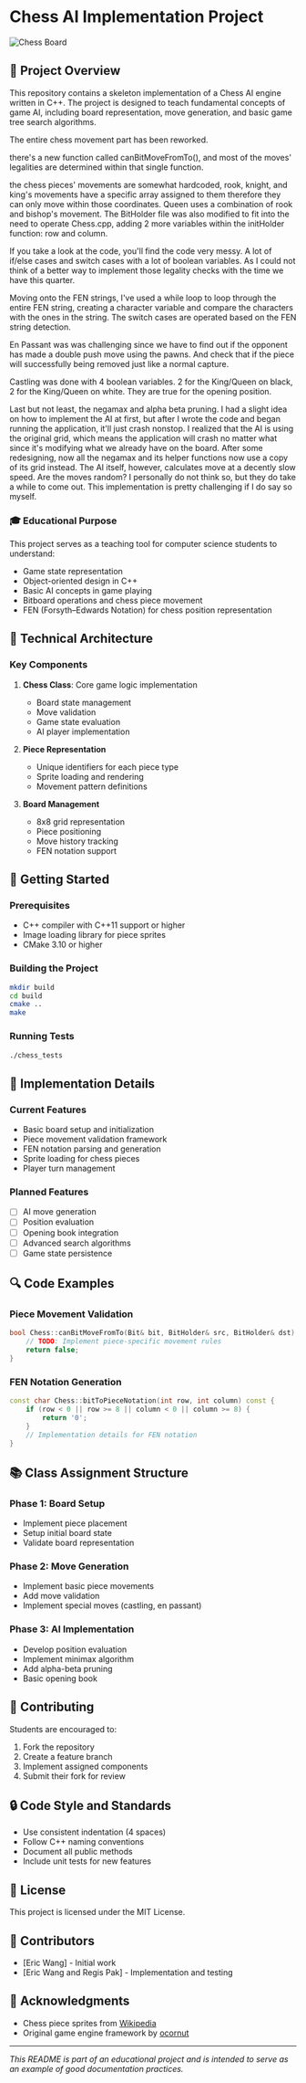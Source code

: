 # Chess AI Implementation Project

![Chess Board](https://raw.githubusercontent.com/zaphodgjd/class-chess-123/main/chess/w_king.png)

## 🎯 Project Overview
This repository contains a skeleton implementation of a Chess AI engine written in C++. The project is designed to teach fundamental concepts of game AI, including board representation, move generation, and basic game tree search algorithms. 

The entire chess movement part has been reworked.

there's a new function called canBitMoveFromTo(), and most of the moves' legalities are determined within that single function. 

the chess pieces' movements are somewhat hardcoded, rook, knight, and king's movements have a specific array assigned to them therefore they can only move within those coordinates. Queen uses a combination of rook and bishop's movement. The BitHolder file was also modified to fit into the need to operate Chess.cpp, adding 2 more variables within the initHolder function: row and column.

If you take a look at the code, you'll find the code very messy. A lot of if/else cases and switch cases with a lot of boolean variables. As I could not think of a better way to implement those legality checks with the time we have this quarter. 

Moving onto the FEN strings, I've used a while loop to loop through the entire FEN string, creating a character variable and compare the characters with the ones in the string. The switch cases are operated based on the FEN string detection. 

En Passant was was challenging since we have to find out if the opponent has made a double push move using the pawns. And check that if the piece will successfully being removed just like a normal capture.

Castling was done with 4 boolean variables. 2 for the King/Queen on black, 2 for the King/Queen on white. They are true for the opening position.

Last but not least, the negamax and alpha beta pruning. I had a slight idea on how to implement the AI at first, but after I wrote the code and began running the application, it'll just crash nonstop. I realized that the AI is using the original grid, which means the application will crash no matter what since it's modifying what we already have on the board. After some redesigning, now all the negamax and its helper functions now use a copy of its grid instead. The AI itself, however, calculates move at a decently slow speed. Are the moves random? I personally do not think so, but they do take a while to come out. This implementation is pretty challenging if I do say so myself.


### 🎓 Educational Purpose
This project serves as a teaching tool for computer science students to understand:
- Game state representation
- Object-oriented design in C++
- Basic AI concepts in game playing
- Bitboard operations and chess piece movement
- FEN (Forsyth–Edwards Notation) for chess position representation

## 🔧 Technical Architecture

### Key Components
1. **Chess Class**: Core game logic implementation
   - Board state management
   - Move validation
   - Game state evaluation
   - AI player implementation

2. **Piece Representation**
   - Unique identifiers for each piece type
   - Sprite loading and rendering
   - Movement pattern definitions

3. **Board Management**
   - 8x8 grid representation
   - Piece positioning
   - Move history tracking
   - FEN notation support

## 🚀 Getting Started

### Prerequisites
- C++ compiler with C++11 support or higher
- Image loading library for piece sprites
- CMake 3.10 or higher

### Building the Project
```bash
mkdir build
cd build
cmake ..
make
```

### Running Tests
```bash
./chess_tests
```

## 📝 Implementation Details

### Current Features
- Basic board setup and initialization
- Piece movement validation framework
- FEN notation parsing and generation
- Sprite loading for chess pieces
- Player turn management

### Planned Features
- [ ] AI move generation
- [ ] Position evaluation
- [ ] Opening book integration
- [ ] Advanced search algorithms
- [ ] Game state persistence

## 🔍 Code Examples

### Piece Movement Validation
```cpp
bool Chess::canBitMoveFromTo(Bit& bit, BitHolder& src, BitHolder& dst) {
    // TODO: Implement piece-specific movement rules
    return false;
}
```

### FEN Notation Generation
```cpp
const char Chess::bitToPieceNotation(int row, int column) const {
    if (row < 0 || row >= 8 || column < 0 || column >= 8) {
        return '0';
    }
    // Implementation details for FEN notation
}
```

## 📚 Class Assignment Structure

### Phase 1: Board Setup
- Implement piece placement
- Setup initial board state
- Validate board representation

### Phase 2: Move Generation
- Implement basic piece movements
- Add move validation
- Implement special moves (castling, en passant)

### Phase 3: AI Implementation
- Develop position evaluation
- Implement minimax algorithm
- Add alpha-beta pruning
- Basic opening book

## 🤝 Contributing
Students are encouraged to:
1. Fork the repository
2. Create a feature branch
3. Implement assigned components
4. Submit their fork for review

## 🔒 Code Style and Standards
- Use consistent indentation (4 spaces)
- Follow C++ naming conventions
- Document all public methods
- Include unit tests for new features

## 📄 License
This project is licensed under the MIT License.

## 👥 Contributors
- [Eric Wang] - Initial work
- [Eric Wang and Regis Pak] - Implementation and testing

## 🙏 Acknowledgments
- Chess piece sprites from [Wikipedia](https://en.wikipedia.org/wiki/Chess_piece)
- Original game engine framework by [ocornut](https://github.com/ocornut/imgui)

---
*This README is part of an educational project and is intended to serve as an example of good documentation practices.*